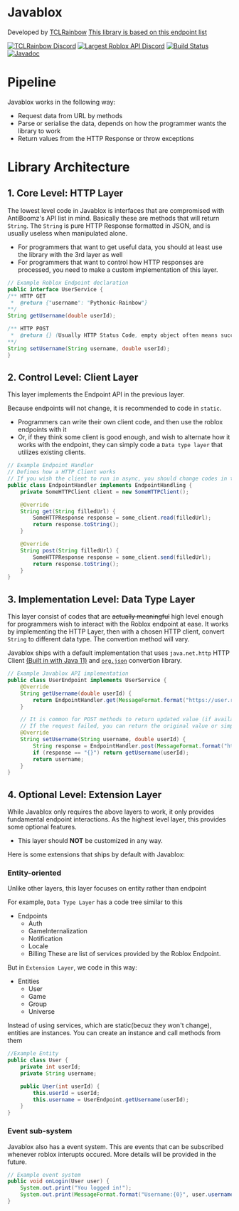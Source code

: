# Javablox
Developed by [TCLRainbow](https://github.com/TCLRainbow)
[This library is based on this endpoint list](https://github.com/AntiBoomz/BTRoblox/blob/master/README.md#api-docs)

[![TCLRainbow Discord](https://discordapp.com/widget?id=285366651312930817&theme=dark)](https://discord.gg/6PjhjCD)
[![Largest Roblox API Discord](https://img.shields.io/discord/332692436478590986.svg?style=popout)](https://discord.gg/EDXNdAT)
[![Build Status](https://travis-ci.org/RbxAPI/Javablox.svg?branch=master)](https://travis-ci.org/RbxAPI/Javablox)
[![Javadoc](https://img.shields.io/badge/javadoc-v1-orange.svg)](https://rbxapi.github.io/Javablox/v1/overview-summary.html)

# Pipeline
Javablox works in the following way:
* Request data from URL by methods
* Parse or serialise the data, depends on how the programmer wants the library to work
* Return values from the HTTP Response or throw exceptions

# Library Architecture
## 1. Core Level: HTTP Layer
The lowest level code in Javablox is interfaces that are compromised with AntiBoomz's API list in mind. Basically these are methods that will return `String`. The `String` is pure HTTP Response formatted in JSON, and is usually useless when manipulated alone. 
* For programmers that want to get useful data, you should at least use the library with the 3rd layer as well
* For programmers that want to control how HTTP responses are processed, you need to make a custom implementation of this layer.

```java
// Example Roblox Endpoint declaration
public interface UserService {
/** HTTP GET
 *  @return {"username": "Pythonic-Rainbow"}
**/
String getUsername(double userId);

/** HTTP POST
 *  @return {} (Usually HTTP Status Code, empty object often means successful POST)
**/
String setUsername(String username, double userId);
}
```

## 2. Control Level: Client Layer
This layer implements the Endpoint API in the previous layer.

Because endpoints will not change, it is recommended to code in `static`.
* Programmers can write their own client code, and then use the roblox endpoints with it
* Or, if they think some client is good enough, and wish to alternate how it works with the endpoint, they can simply code a `Data type layer` that utilizes existing clients.


```java
// Example Endpoint Handler
// Defines how a HTTP Client works
// If you wish the client to run in async, you should change codes in this layer.
public class EndpointHandler implements EndpointHandling {
    private SomeHTTPClient client = new SomeHTTPClient();

    @Override
    String get(String filledUrl) {
        SomeHTTPResponse response = some_client.read(filledUrl);
        return response.toString();
    }

    @Override
    String post(String filledUrl) {
        SomeHTTPResponse response = some_client.send(filledUrl);
        return response.toString();
    }
}
```

## 3. Implementation Level: Data Type Layer
This layer consist of codes that are ~~actually meaningful~~ high level enough for programmers wish to interact with the Roblox endpoint at ease. It works by implementing the HTTP Layer, then with a chosen HTTP client, convert `String` to different data type. The convertion method will vary.

Javablox ships with a default implementation that uses `java.net.http` HTTP Client [(Built in with Java 11)](https://openjdk.java.net/groups/net/httpclient/intro.html) and [`org.json`](https://stleary.github.io/JSON-java/) convertion library.

```java
// Example Javablox API implementation
public class UserEndpoint implements UserService {
    @Override
    String getUsername(double userId) {
        return EndpointHandler.get(MessageFormat.format("https://user.roblox.com/getuser?userid={0}", userid)); // return "Pythonic-Rainbow"
    }

    // It is common for POST methods to return updated value (if available) when the request is success.
    // If the request failed, you can return the original value or simply an empty string.
    @Override
    String setUsername(String username, double userId) {
        String response = EndpointHandler.post(MessageFormat.format("https:/user.roblox.com/setusername?userid={0}&username={1}", userId, username));
        if (response == "{}") return getUsername(userId);
        return username;
    }
}
```

## 4. Optional Level: Extension Layer
While Javablox only requires the above layers to work, it only provides fundamental endpoint interactions. As the highest level layer, this provides some optional features.
* This layer should **NOT** be customized in any way.

Here is some extensions that ships by default with Javablox:

### Entity-oriented
Unlike other layers, this layer focuses on entity rather than  endpoint

For example, `Data Type Layer` has a code tree similar to this
* Endpoints
  * Auth
  * GameInternalization
  * Notification
  * Locale
  * Billing
These are list of services provided by the Roblox Endpoint.

But in `Extension Layer`, we code in this way:
* Entities
  * User
  * Game
  * Group
  * Universe

Instead of using services, which are static(becuz they won't change), entities are instances. You can create an instance and call methods from them
```java
//Example Entity
public class User {
    private int userId;
    private String username;

    public User(int userId) {
        this.userId = userId;
        this.username = UserEndpoint.getUsername(userId);
    }
}
```

### Event sub-system
Javablox also has a event system. This are events that can be subscribed whenever roblox interupts occured.
More details will be provided in the future.
```java
// Example event system
public void onLogin(User user) {
    System.out.print("You logged in!");
    System.out.print(MessageFormat.format("Username:{0}", user.username));
}
```